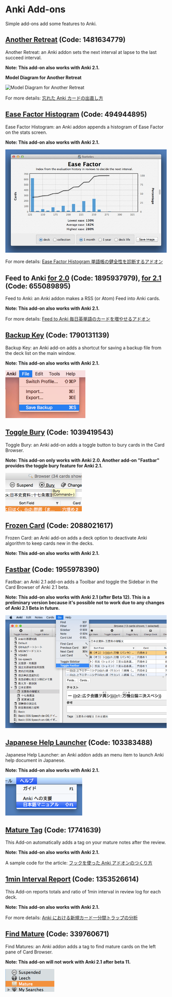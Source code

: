 # Anki Add-ons

Simple add-ons add some features to Anki.

## [Another Retreat](https://ankiweb.net/shared/info/1481634779) (Code: 1481634779)
Another Retreat: an Anki addon sets the next interval at lapse to the last succeed interval.

**Note: This add-on also works with Anki 2.1.**

**Model Diagram for Another Retreat**

![Model Diagram for Another Retreat](http://rs.luminousspice.com/images/Leitner_system.svg)

For more details: [忘れた Anki カードの出直し方](http://rs.luminousspice.com/anki-lapse-management/)

## [Ease Factor Histogram](https://ankiweb.net/shared/info/494944895) (Code: 494944895)
Ease Factor Histogram: an Anki addon appends a histogram of Ease Factor on the stats screen.

**Note: This add-on also works with Anki 2.1.**

![Ease Factor Histogram](screenshots/ease-factor-hard-en.png)

For more details: [Ease Factor Histogram 単語帳の健全性を診断するアドオン](http://rs.luminousspice.com/addon-ease-factor-histogram/)

## Feed to Anki [for 2.0](https://ankiweb.net/shared/info/1895937979) (Code: 1895937979), [for 2.1](https://ankiweb.net/shared/info/655089895) (Code: 655089895)
Feed to Anki: an Anki addon makes a RSS (or Atom) Feed into Anki cards.

**Note: This add-on also works with Anki 2.1.**

For more details: [Feed to Anki 毎日英単語のカードを増やせるアドオン](http://rs.luminousspice.com/addon-feed-to-anki-for-wotd/)

## [Backup Key](https://ankiweb.net/shared/info/1790131139) (Code: 1790131139)
Backup Key: an Anki add-on adds a shortcut for saving a backup file from the deck list on the main window.

**Note: This add-on also works with Anki 2.1.**

![Press Cmd/Ctrl+S or Select through the File menu](screenshots/backup_key.png)

## [Toggle Bury](https://ankiweb.net/shared/info/1039419543) (Code: 1039419543)
Toggle Bury: an Anki add-on adds a toggle button to bury cards in the Card Browser.

**Note: This add-on only works with Anki 2.0. Another add-on "Fastbar" provides the toggle bury feature for Anki 2.1.**

![Toggle Bury Button on the Card browser (Shortcut [Cmd/Ctrl+-])](toggle_bury.png)

## [Frozen Card](https://ankiweb.net/shared/info/2088021617) (Code: 2088021617)
Frozen Card: an Anki add-on adds a deck option to deactivate Anki algorithm to keep cards new in the decks.

**Note: This add-on also works with Anki 2.1.**

## [Fastbar](https://ankiweb.net/shared/info/1955978390) (Code: 1955978390)
Fastbar: an Anki 2.1 add-on adds a Toolbar and toggle the Sidebar in the Card Browser of Anki 2.1 beta.

**Note: This add-on also works with Anki 2.1 (after Beta 12). This is a  preliminary version because it's possible not to work due to any changes of Anki 2.1 Beta in future.**

![Farstbar adds a toolbar to the Card Browser](screenshots/fastbar.png)

## [Japanese Help Launcher](https://ankiweb.net/shared/info/103383488) (Code: 103383488)
Japanese Help Launcher: an Anki addon adds an menu item to launch Anki help document in Japanese.

**Note: This add-on also works with Anki 2.1.**

![select through the help menu](screenshots/ja_help.png)

## [Mature Tag](https://ankiweb.net/shared/info/17741639) (Code: 17741639)
This Add-on automatically adds a tag on your mature notes after the review.

**Note: This add-on also works with Anki 2.1.**

A sample code for the article: [フックを使った Anki アドオンのつくり方](http://rs.luminousspice.com/how_to_create_anki_add-ons/)

## [1min Interval Report](https://ankiweb.net/shared/info/1353526614) (Code: 1353526614)
This Add-on reports totals and ratio of 1min interval in review log for each deck.

**Note: This add-on also works with Anki 2.1.**

For more details: [Anki における新規カード一分間トラップの分析](http://rs.luminousspice.com/1min-trap-in-anki-learning/)

## [Find Mature](https://ankiweb.net/shared/info/339760671) (Code: 339760671)
Find Matures: an Anki addon adds a tag to find mature cards on the left pane of Card Browser.

**Note: This add-on will not work with Anki 2.1 after beta 11.**

![mature tag in the pane](screenshots/mature.png)

